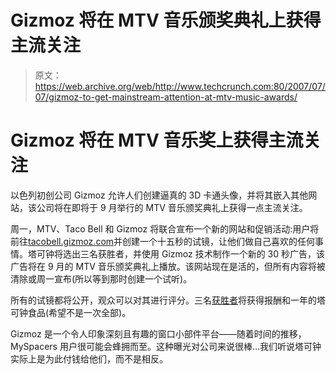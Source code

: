 # Gizmoz 将在 MTV 音乐颁奖典礼上获得主流关注 

> 原文：<https://web.archive.org/web/http://www.techcrunch.com:80/2007/07/07/gizmoz-to-get-mainstream-attention-at-mtv-music-awards/>

# Gizmoz 将在 MTV 音乐奖上获得主流关注

以色列初创公司 Gizmoz 允许人们创建逼真的 3D 卡通头像，并将其嵌入其他网站，该公司将在即将于 9 月举行的 MTV 音乐颁奖典礼上获得一点主流关注。

周一，MTV、Taco Bell 和 Gizmoz 将联合宣布一个新的网站和促销活动:用户将前往[tacobell.gizmoz.com](https://web.archive.org/web/20221006202944/http://tacobell.gizmoz.com/)并创建一个十五秒的试镜，让他们做自己喜欢的任何事情。塔可钟将选出三名获胜者，并使用 Gizmoz 技术制作一个新的 30 秒广告，该广告将在 9 月的 MTV 音乐颁奖典礼上播放。该网站现在是活的，但所有内容将被清除或周一宣布(所以等到那时创建一个试听)。

所有的试镜都将公开，观众可以对其进行评分。三名[获胜者](https://web.archive.org/web/20221006202944/http://tacobell.gizmoz.com/newsite/widgets/partner/tacobell/prizes.jsp)将获得报酬和一年的塔可钟食品(希望不是一次全部)。

Gizmoz 是一个令人印象深刻且有趣的窗口小部件平台——随着时间的推移，MySpacers 用户很可能会蜂拥而至。这种曝光对公司来说很棒…我们听说塔可钟实际上是为此付钱给他们，而不是相反。